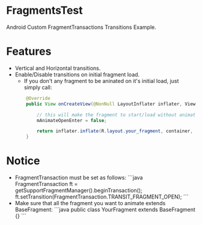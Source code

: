 # FragmentsTest
Android Custom FragmentTransactions Transitions Example.

# Features
  - Vertical and Horizontal transitions.
  - Enable/Disable transitions on initial fragment load.
    - If you don't any fragment to be aninated on it's initial load, just simply call:
    ```java
        @Override
        public View onCreateView(@NonNull LayoutInflater inflater, ViewGroup container, Bundle savedInstanceState) {

            // this will make the fragment to start/load without animation
            mAnimateOpenEnter = false;

            return inflater.inflate(R.layout.your_fragment, container, false);
        }
    ```
    
# Notice
  - FragmentTransaction must be set as follows:
  ´´´java
    FragmentTransaction ft = getSupportFragmentManager().beginTransaction();
    ft.setTransition(FragmentTransaction.TRANSIT_FRAGMENT_OPEN);
´´´
  - Make sure that all the fragment you want to animate extends BaseFragment:
´´´java
    public class YourFragment extends BaseFragment {}
´´´
